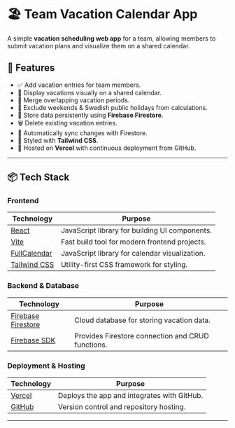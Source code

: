 # 🏖️ Team Vacation Calendar App
A simple **vacation scheduling web app** for a team, allowing members to submit vacation plans and visualize them on a shared calendar.

## 🚀 Features
- ✅ Add vacation entries for team members.
- 📅 Display vacations visually on a shared calendar.
- 🔄 Merge overlapping vacation periods.
- 🚫 Exclude weekends & Swedish public holidays from calculations.
- 💾 Store data persistently using **Firebase Firestore**.
- 🗑 Delete existing vacation entries.
- 🔄 Automatically sync changes with Firestore.
- 🎨 Styled with **Tailwind CSS**.
- 🚀 Hosted on **Vercel** with continuous deployment from GitHub.

---

## 📦 **Tech Stack**
### **Frontend**
| Technology       | Purpose |
|-----------------|---------|
| [React](https://react.dev/) | JavaScript library for building UI components. |
| [Vite](https://vitejs.dev/) | Fast build tool for modern frontend projects. |
| [FullCalendar](https://fullcalendar.io/) | JavaScript library for calendar visualization. |
| [Tailwind CSS](https://tailwindcss.com/) | Utility-first CSS framework for styling. |

### **Backend & Database**
| Technology       | Purpose |
|-----------------|---------|
| [Firebase Firestore](https://firebase.google.com/docs/firestore) | Cloud database for storing vacation data. |
| [Firebase SDK](https://firebase.google.com/docs/web/setup) | Provides Firestore connection and CRUD functions. |

### **Deployment & Hosting**
| Technology       | Purpose |
|-----------------|---------|
| [Vercel](https://vercel.com/) | Deploys the app and integrates with GitHub. |
| [GitHub](https://github.com/) | Version control and repository hosting. |

---